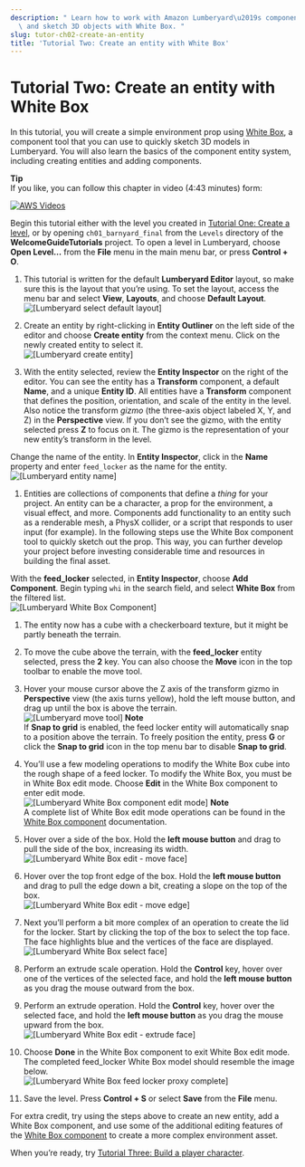 ```yaml
---
description: " Learn how to work with Amazon Lumberyard\u2019s component entity system\
  \ and sketch 3D objects with White Box. "
slug: tutor-ch02-create-an-entity
title: 'Tutorial Two: Create an entity with White Box'
---
```

# Tutorial Two: Create an entity with White Box<a name="tutor-ch02-create-an-entity"></a>

In this tutorial, you will create a simple environment prop using [White Box](https://docs.aws.amazon.com/lumberyard/latest/userguide/gem-white-box.html), a component tool that you can use to quickly sketch 3D models in Lumberyard\. You will also learn the basics of the component entity system, including creating entities and adding components\.

**Tip**  
If you like, you can follow this chapter in video \(4:43 minutes\) form:  

[![AWS Videos](http://img.youtube.com/vi/https://www.youtube.com/embed/em15_n28R-k?rel=0/0.jpg)](http://www.youtube.com/watch?v=https://www.youtube.com/embed/em15_n28R-k?rel=0)

Begin this tutorial either with the level you created in [Tutorial One: Create a level](tutor-ch01-create-a-level.md), or by opening `ch01_barnyard_final` from the `Levels` directory of the **WelcomeGuideTutorials** project\. To open a level in Lumberyard, choose **Open Level…​** from the **File** menu in the main menu bar, or press **Control \+ O**\.

1.  This tutorial is written for the default **Lumberyard Editor** layout, so make sure this is the layout that you’re using\. To set the layout, access the menu bar and select **View**, **Layouts**, and choose **Default Layout**\.   
![\[Lumberyard select default layout\]](/images/welcomeguide/ui-default-layout-1.25.png)

1.  Create an entity by right\-clicking in **Entity Outliner** on the left side of the editor and choose **Create entity** from the context menu\. Click on the newly created entity to select it\.   
![\[Lumberyard create entity\]](/images/welcomeguide/ui-create-entity-1.25.png)

1.  With the entity selected, review the **Entity Inspector** on the right of the editor\. You can see the entity has a **Transform** component, a default **Name**, and a unique **Entity ID**\. All entities have a **Transform** component that defines the position, orientation, and scale of the entity in the level\. Also notice the transform *gizmo* \(the three\-axis object labeled X, Y, and Z\) in the **Perspective** view\. If you don’t see the gizmo, with the entity selected press **Z** to focus on it\. The gizmo is the representation of your new entity’s transform in the level\. 

   Change the name of the entity\. In **Entity Inspector**, click in the **Name** property and enter `feed_locker` as the name for the entity\.  
![\[Lumberyard entity name\]](/images/welcomeguide/ui-entity-name-1.25.png)

1.  Entities are collections of components that define a *thing* for your project\. An entity can be a character, a prop for the environment, a visual effect, and more\. Components add functionality to an entity such as a renderable mesh, a PhysX collider, or a script that responds to user input \(for example\)\. In the following steps use the White Box component tool to quickly sketch out the prop\. This way, you can further develop your project before investing considerable time and resources in building the final asset\. 

   With the **feed\_locker** selected, in **Entity Inspector**, choose **Add Component**\. Begin typing `whi` in the search field, and select **White Box** from the filtered list\.  
![\[Lumberyard White Box Component\]](/images/welcomeguide/ui-white-box-component-1.25.png)

1.  The entity now has a cube with a checkerboard texture, but it might be partly beneath the terrain\. 

   1.  To move the cube above the terrain, with the **feed\_locker** entity selected, press the **2** key\. You can also choose the **Move** icon in the top toolbar to enable the move tool\. 

   1.  Hover your mouse cursor above the Z axis of the transform gizmo in **Perspective** view \(the axis turns yellow\), hold the left mouse button, and drag up until the box is above the terrain\.   
![\[Lumberyard move tool\]](/images/welcomeguide/anim-move-entity-1.25.gif)
**Note**  
If **Snap to grid** is enabled, the feed locker entity will automatically snap to a position above the terrain\. To freely position the entity, press **G** or click the **Snap to grid** icon in the top menu bar to disable **Snap to grid**\.

1.  You’ll use a few modeling operations to modify the White Box cube into the rough shape of a feed locker\. To modify the White Box, you must be in White Box edit mode\. Choose **Edit** in the White Box component to enter edit mode\.   
![\[Lumberyard White Box component edit mode\]](/images/welcomeguide/ui-white-box-edit-mode-1.26.png)
**Note**  
A complete list of White Box edit mode operations can be found in the [White Box component](https://docs.aws.amazon.com/lumberyard/latest/userguide/component-white-box.html) documentation\.

1.  Hover over a side of the box\. Hold the **left mouse button** and drag to pull the side of the box, increasing its width\.   
![\[Lumberyard White Box edit - move face\]](/images/welcomeguide/anim-wb-move-face-1.25.gif)

1.  Hover over the top front edge of the box\. Hold the **left mouse button** and drag to pull the edge down a bit, creating a slope on the top of the box\.   
![\[Lumberyard White Box edit - move edge\]](/images/welcomeguide/anim-wb-move-edge-1.25.gif)

1.  Next you’ll perform a bit more complex of an operation to create the lid for the locker\. Start by clicking the top of the box to select the top face\. The face highlights blue and the vertices of the face are displayed\.   
![\[Lumberyard White Box select face\]](/images/welcomeguide/ui-white-box-select-face-1.25.png)

1.  Perform an extrude scale operation\. Hold the **Control** key, hover over one of the vertices of the selected face, and hold the **left mouse button** as you drag the mouse outward from the box\. 

1.  Perform an extrude operation\. Hold the **Control** key, hover over the selected face, and hold the **left mouse button** as you drag the mouse upward from the box\.   
![\[Lumberyard White Box edit - extrude face\]](/images/welcomeguide/anim-wb-extrude-face-1.25.gif)

1.  Choose **Done** in the White Box component to exit White Box edit mode\. The completed feed\_locker White Box model should resemble the image below\.   
![\[Lumberyard White Box feed locker proxy complete\]](/images/welcomeguide/ui-feed-locker-complete-1.25.png)

1.  Save the level\. Press **Control \+ S** or select **Save** from the **File** menu\. 

For extra credit, try using the steps above to create an new entity, add a White Box component, and use some of the additional editing features of the [White Box component](https://docs.aws.amazon.com/lumberyard/latest/userguide/component-white-box.html) to create a more complex environment asset\.

When you’re ready, try [Tutorial Three: Build a player character](tutor-ch03-build-a-player-character.md)\.